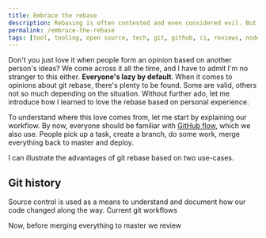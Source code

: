 ```yaml
---
title: Embrace the rebase
description: Rebasing is often contested and even considered evil. But what if I told you it shouldn't be?
permalink: /embrace-the-rebase
tags: [tool, tooling, open source, tech, git, github, ci, reviews, nodejs, node, rebase, process, workflow. fixup, squash]
---
```


Don't you just love it when people form an opinion based on another person's ideas? We come across it all the time, and I have to admit I'm no stranger to this either. **Everyone's lazy by default**. When it comes to opinions about git rebase, there's plenty to be found. Some are valid, others not so much depending on the situation. Without further ado, let me introduce how I learned to love the rebase based on personal experience.

 To understand where this love comes from, let me start by explaining our workflow. By now, everyone should be familiar with <a href="<https://guides.github.com/introduction/flow/>
" target="_blank">GitHub flow</a>, which we also use. People pick up a task, create a branch, do some work, merge everything back to master and deploy.

I can illustrate the advantages of git rebase based on two use-cases.

## Git history

Source control is used as a means to understand and document how our code changed along the way. Current git workflows 

Now, before merging everything to master we review  